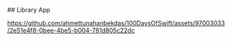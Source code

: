 ## Library App

https://github.com/ahmettunahanbekdas/100DaysOfSwift/assets/97003033/2e51e4f8-0bee-4be5-b004-781d805c22dc
